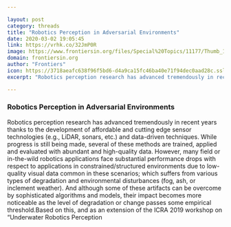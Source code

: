 ```yaml
---

layout: post
category: threads
title: "Robotics Perception in Adversarial Environments"
date: 2020-03-02 19:05:45
link: https://vrhk.co/32JmP0R
image: https://www.frontiersin.org/files/Special%20Topics/11177/Thumb_166.jpg
domain: frontiersin.org
author: "Frontiers"
icon: https://3718aeafc638f96f5bd6-d4a9ca15fc46ba40e71f94dec0aad28c.ssl.cf1.rackcdn.com/favicon_16x16.ico
excerpt: "Robotics perception research has advanced tremendously in recent years thanks to the development of affordable and cutting edge sensor technologies (e.g., LiDAR, sonars, etc.) and data-driven techniques. While progress is still being made, several of these methods are trained, applied and evaluated with abundant and high-quality data. However, many field or in-the-wild robotics applications face substantial performance drops with respect to applications in constrained/structured environments due to low-quality visual data common in these scenarios; which suffers from various types of degradation and environmental disturbances (fog, ash, or inclement weather). And although some of these artifacts can be overcome by sophisticated algorithms and models, their impact becomes more noticeable as the level of degradation or change passes some empirical threshold.Based on this, and as an extension of the ICRA 2019 workshop on “Underwater Robotics Perception"

---
```


### Robotics Perception in Adversarial Environments

Robotics perception research has advanced tremendously in recent years thanks to the development of affordable and cutting edge sensor technologies (e.g., LiDAR, sonars, etc.) and data-driven techniques. While progress is still being made, several of these methods are trained, applied and evaluated with abundant and high-quality data. However, many field or in-the-wild robotics applications face substantial performance drops with respect to applications in constrained/structured environments due to low-quality visual data common in these scenarios; which suffers from various types of degradation and environmental disturbances (fog, ash, or inclement weather). And although some of these artifacts can be overcome by sophisticated algorithms and models, their impact becomes more noticeable as the level of degradation or change passes some empirical threshold.Based on this, and as an extension of the ICRA 2019 workshop on “Underwater Robotics Perception